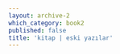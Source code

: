 ```yaml
---
layout: archive-2
which_category: book2
published: false
title: 'kitap | eski yazılar' 
---
```


<!--All posts of category 'book'-->
